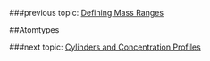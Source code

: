 ###previous topic: [Defining Mass Ranges](docs/DefiningMassRanges.md)

##Atomtypes

###next topic: [Cylinders and Concentration Profiles](docs/Cylinders.md)
